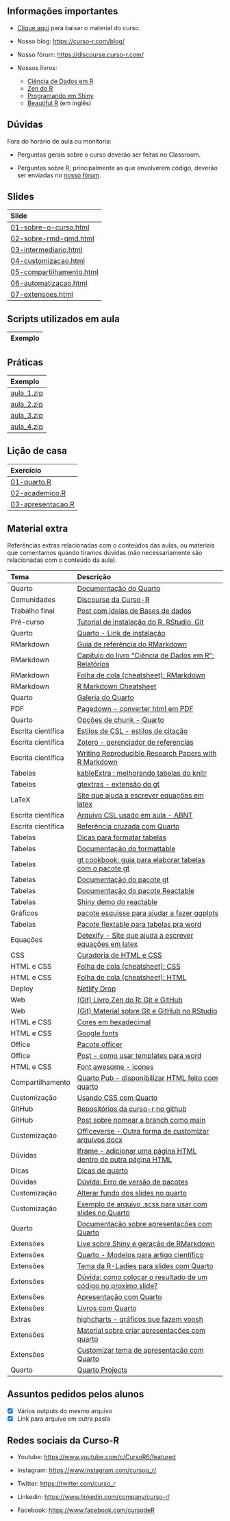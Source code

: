 
<!-- README.md is generated from README.Rmd. Please edit that file -->

## Informações importantes

- [Clique
  aqui](https://curso-r.github.io/202304-relatorios/materiais/material_do_curso.zip)
  para baixar o material do curso.

- Nosso blog: <https://curso-r.com/blog/>

- Nosso fórum: <https://discourse.curso-r.com/>

- Nossos livros:

  - [Ciência de Dados em R](https://livro.curso-r.com/)
  - [Zen do R](https://curso-r.github.io/zen-do-r/)
  - [Programando em Shiny](https://programando-em-shiny.curso-r.com/)
  - [Beautiful R](https://curso-r.github.io/beautiful-r/) (em inglês)

## Dúvidas

Fora do horário de aula ou monitoria:

- Perguntas gerais sobre o curso deverão ser feitas no Classroom.

- Perguntas sobre R, principalmente as que envolverem código, deverão
  ser enviadas no [nosso fórum](https://discourse.curso-r.com/).

## Slides

| Slide                                                                                                             |
|:------------------------------------------------------------------------------------------------------------------|
| [01-sobre-o-curso.html](https://curso-r.github.io/202304-relatorios/materiais/slides/01-sobre-o-curso.html)       |
| [02-sobre-rmd-qmd.html](https://curso-r.github.io/202304-relatorios/materiais/slides/02-sobre-rmd-qmd.html)       |
| [03-intermediario.html](https://curso-r.github.io/202304-relatorios/materiais/slides/03-intermediario.html)       |
| [04-customizacao.html](https://curso-r.github.io/202304-relatorios/materiais/slides/04-customizacao.html)         |
| [05-compartilhamento.html](https://curso-r.github.io/202304-relatorios/materiais/slides/05-compartilhamento.html) |
| [06-automatizacao.html](https://curso-r.github.io/202304-relatorios/materiais/slides/06-automatizacao.html)       |
| [07-extensoes.html](https://curso-r.github.io/202304-relatorios/materiais/slides/07-extensoes.html)               |

## Scripts utilizados em aula

| Exemplo |
|:--------|

## Práticas

| Exemplo                                                                       |
|:------------------------------------------------------------------------------|
| [aula_1.zip](https://curso-r.github.io/202304-relatorios/praticas/aula_1.zip) |
| [aula_2.zip](https://curso-r.github.io/202304-relatorios/praticas/aula_2.zip) |
| [aula_3.zip](https://curso-r.github.io/202304-relatorios/praticas/aula_3.zip) |
| [aula_4.zip](https://curso-r.github.io/202304-relatorios/praticas/aula_4.zip) |

## Lição de casa

| Exercício                                                                                               |
|:--------------------------------------------------------------------------------------------------------|
| [01-quarto.R](https://curso-r.github.io/202304-relatorios/materiais/exercicios/01-quarto.R)             |
| [02-academico.R](https://curso-r.github.io/202304-relatorios/materiais/exercicios/02-academico.R)       |
| [03-apresentacao.R](https://curso-r.github.io/202304-relatorios/materiais/exercicios/03-apresentacao.R) |

## Material extra

Referências extras relacionadas com o conteúdos das aulas, ou materiais
que comentamos quando tiramos dúvidas (não necessariamente são
relacionadas com o conteúdo da aula).

| Tema               | Descrição                                                                                                                                                     |
|:-------------------|:--------------------------------------------------------------------------------------------------------------------------------------------------------------|
| Quarto             | [Documentação do Quarto](https://quarto.org/docs/guide/)                                                                                                      |
| Comunidades        | [Discourse da Curso-R](https://discourse.curso-r.com)                                                                                                         |
| Trabalho final     | [Post com ideias de Bases de dados](https://blog.curso-r.com/posts/2022-06-11-bases-de-dados/)                                                                |
| Pré-curso          | [Tutorial de instalação do R, RStudio, Git](https://www.youtube.com/watch?t=2415&v=fiZStofJqMQ&feature=youtu.be)                                              |
| Quarto             | [Quarto - Link de instalação](https://quarto.org/docs/get-started/)                                                                                           |
| RMarkdown          | [Guia de referência do RMarkdown](https://rstudio.com/wp-content/uploads/2015/03/rmarkdown-reference.pdf)                                                     |
| RMarkdown          | [Capítulo do livro “Ciência de Dados em R”: Relatórios](https://livro.curso-r.com/9-relatorios.html)                                                          |
| RMarkdown          | [Folha de cola (cheatsheet): RMarkdown](https://github.com/rstudio/cheatsheets/raw/master/rmarkdown-2.0.pdf)                                                  |
| RMarkdown          | [R Markdown Cheatsheet](https://www.rstudio.com/wp-content/uploads/2015/02/rmarkdown-cheatsheet.pdf)                                                          |
| Quarto             | [Galeria do Quarto](https://quarto.org/docs/gallery/)                                                                                                         |
| PDF                | [Pagedown - converter html em PDF](https://github.com/rstudio/pagedown)                                                                                       |
| Quarto             | [Opções de chunk - Quarto](https://quarto.org/docs/reference/cells/cells-knitr.html#cell-output)                                                              |
| Escrita científica | [Estilos de CSL - estilos de citação](https://github.com/citation-style-language/styles)                                                                      |
| Escrita científica | [Zotero - gerenciador de referencias](https://www.zotero.org/)                                                                                                |
| Escrita científica | [Writing Reproducible Research Papers with R Markdown](https://resulumit.com/teaching/rmd_workshop.html#1)                                                    |
| Tabelas            | [kableExtra : melhorando tabelas do knitr](https://cran.r-project.org/web/packages/kableExtra/vignettes/awesome_table_in_html.html)                           |
| Tabelas            | [gtextras - extensão do gt](https://themockup.blog/posts/2022-06-13-gtextras-cran/)                                                                           |
| LaTeX              | [Site que ajuda a escrever equações em latex](https://app.mettzer.com/latex)                                                                                  |
| Escrita científica | [Arquivo CSL usado em aula - ABNT](https://github.com/citation-style-language/styles/blob/master/associacao-brasileira-de-normas-tecnicas.csl)                |
| Escrita científica | [Referência cruzada com Quarto](https://quarto.org/docs/authoring/cross-references.html)                                                                      |
| Tabelas            | [Dicas para formatar tabelas](https://www.curso-r.com/blog/2020-12-03-dicas-relatorios-r4ds1_tabelas/)                                                        |
| Tabelas            | [Documentação do formattable](https://renkun-ken.github.io/formattable/)                                                                                      |
| Tabelas            | [gt cookbook: guia para elaborar tabelas com o pacote gt](https://themockup.blog/static/gt-cookbook.html)                                                     |
| Tabelas            | [Documentação do pacote gt](https://gt.rstudio.com/)                                                                                                          |
| Tabelas            | [Documentação do pacote Reactable](https://glin.github.io/reactable/)                                                                                         |
| Tabelas            | [Shiny demo do reactable](https://glin.github.io/reactable/articles/shiny-demo.html)                                                                          |
| Gráficos           | [pacote esquisse para ajudar a fazer ggplots](https://github.com/dreamRs/esquisse)                                                                            |
| Tabelas            | [Pacote flextable para tabelas pra word](https://davidgohel.github.io/flextable/)                                                                             |
| Equações           | [Detexify - Site que ajuda a escrever equações em latex](https://detexify.kirelabs.org/classify.html)                                                         |
| CSS                | [Curadoria de HTML e CSS](https://curadoria-front-end-roadmap-git-main-notnotgabriel.vercel.app/html)                                                         |
| HTML e CSS         | [Folha de cola (cheatsheet): CSS](https://htmlcheatsheet.com/css/)                                                                                            |
| HTML e CSS         | [Folha de cola (cheatsheet): HTML](https://htmlcheatsheet.com)                                                                                                |
| Deploy             | [Netlify Drop](https://app.netlify.com/drop)                                                                                                                  |
| Web                | [(Git) Livro Zen do R: Git e GitHub](https://curso-r.github.io/zen-do-r/git-github.html)                                                                      |
| Web                | [(Git) Material sobre Git e GitHub no RStudio](https://curso-r.github.io/main-pacotes/slides/#53)                                                             |
| HTML e CSS         | [Cores em hexadecimal](https://htmlcolorcodes.com/)                                                                                                           |
| HTML e CSS         | [Google fonts](https://fonts.google.com/)                                                                                                                     |
| Office             | [Pacote officer](https://ardata-fr.github.io/officeverse/officer-for-powerpoint.html)                                                                         |
| Office             | [Post - como usar templates para word](https://blog.curso-r.com/posts/2021-12-23-word-rmarkdown/)                                                             |
| HTML e CSS         | [Font awesome - icones](https://fontawesome.com/icons)                                                                                                        |
| Compartilhamento   | [Quarto Pub - disponibilizar HTML feito com quarto](https://quartopub.com/)                                                                                   |
| Customização       | [Usando CSS com Quarto](https://quarto.org/docs/visual-editor/content.html#css-styles)                                                                        |
| GitHub             | [Repositórios da curso-r no github](https://github.com/orgs/curso-r/repositories?type=all)                                                                    |
| GitHub             | [Post sobre nomear a branch como main](https://lente.dev/posts/main-branch/)                                                                                  |
| Customização       | [Officeverse - Outra forma de customizar arquivos docx](https://ardata-fr.github.io/officeverse/officedown-for-word.html)                                     |
| Dúvidas            | [Iframe - adicionar uma página HTML dentro de outra página HTML](https://mine-cetinkaya-rundel.github.io/quarto-tip-a-day/posts/12-html-block/)               |
| Dicas              | [Dicas de quarto](https://mine-cetinkaya-rundel.github.io/quarto-tip-a-day/)                                                                                  |
| Dúvidas            | [Dúvida: Erro de versão de pacotes](https://discourse.curso-r.com/t/erro-outputs-em-quarto/2315)                                                              |
| Customização       | [Alterar fundo dos slides no quarto](https://quarto.org/docs/presentations/revealjs/#main-title-slide-background)                                             |
| Customização       | [Exemplo de arquivo .scss para usar com slides no Quarto](https://raw.githubusercontent.com/curso-r/quarto-cursor-theme/main/_extensions/curso-r/custom.scss) |
| Quarto             | [Documentação sobre apresentações com Quarto](https://quarto.org/docs/presentations/revealjs/demo/#/title-slide)                                              |
| Extensões          | [Live sobre Shiny e geração de RMarkdown](https://www.youtube.com/watch?v=tJmfcUC0bgY)                                                                        |
| Extensões          | [Quarto - Modelos para artigo científico](https://quarto.org/docs/journals/)                                                                                  |
| Extensões          | [Tema da R-Ladies para slides com Quarto](https://github.com/beatrizmilz/quarto-rladies-theme)                                                                |
| Extensões          | [Dúvida: como colocar o resultado de um código no proximo slide?](https://mine-cetinkaya-rundel.github.io/quarto-tip-a-day/posts/05-output-location/)         |
| Extensões          | [Apresentação com Quarto](https://beatrizmilz.github.io/rstudioconf2022/)                                                                                     |
| Extensões          | [Livros com Quarto](https://quarto.org/docs/books/)                                                                                                           |
| Extras             | [highcharts - gráficos que fazem voosh](https://www.highcharts.com/blog/tutorials/highcharts-for-r-users/)                                                    |
| Extensões          | [Material sobre criar apresentações com quarto](https://beamilz.com/talks/pt/2022-latinr-quarto-tutorial/)                                                    |
| Extensões          | [Customizar tema de apresentação com Quarto](https://quarto.org/docs/presentations/revealjs/themes.html)                                                      |
| Quarto             | [Quarto Projects](https://quarto.org/docs/projects/quarto-projects.html)                                                                                      |

## Assuntos pedidos pelos alunos

- [x] Vários outputs do mesmo arquivo
- [x] Link para arquivo em outra pasta

## Redes sociais da Curso-R

- Youtube: <https://www.youtube.com/c/CursoR6/featured>

- Instagram: <https://www.instagram.com/cursoo_r/>

- Twitter: <https://twitter.com/curso_r>

- Linkedin: <https://www.linkedin.com/company/curso-r/>

- Facebook: <https://www.facebook.com/cursodeR>
